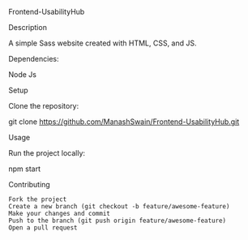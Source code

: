 Frontend-UsabilityHub

Description

A simple Sass website created with HTML, CSS, and JS.

Dependencies:

Node Js


Setup

Clone the repository:

git clone https://github.com/ManashSwain/Frontend-UsabilityHub.git


Usage

Run the project locally:

npm start


Contributing

    Fork the project
    Create a new branch (git checkout -b feature/awesome-feature)
    Make your changes and commit
    Push to the branch (git push origin feature/awesome-feature)
    Open a pull request
